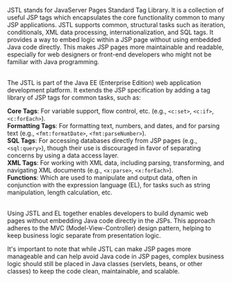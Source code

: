 JSTL stands for JavaServer Pages Standard Tag Library. It is a collection of useful JSP tags which encapsulates the core functionality common to many JSP applications. JSTL supports common, structural tasks such as iteration, conditionals, XML data processing, internationalization, and SQL tags. It provides a way to embed logic within a JSP page without using embedded Java code directly. This makes JSP pages more maintainable and readable, especially for web designers or front-end developers who might not be familiar with Java programming.<br><br>

The JSTL is part of the Java EE (Enterprise Edition) web application development platform. It extends the JSP specification by adding a tag library of JSP tags for common tasks, such as:<br>

<b>Core Tags</b>: For variable support, flow control, etc. (e.g., `<c:set>`, `<c:if>`, `<c:forEach>`).<br>
<b>Formatting Tags</b>: For formatting text, numbers, and dates, and for parsing text (e.g., `<fmt:formatDate>`, `<fmt:parseNumber>`).<br>
<b>SQL Tags</b>: For accessing databases directly from JSP pages (e.g., `<sql:query>`), though their use is discouraged in favor of separating concerns by using a data access layer.<br>
<b>XML Tags</b>: For working with XML data, including parsing, transforming, and navigating XML documents (e.g., `<x:parse>`, `<x:forEach>`).<br>
<b>Functions</b>: Which are used to manipulate and output data, often in conjunction with the expression language (EL), for tasks such as string manipulation, length calculation, etc.<br><br>

Using JSTL and EL together enables developers to build dynamic web pages without embedding Java code directly in the JSPs. This approach adheres to the MVC (Model-View-Controller) design pattern, helping to keep business logic separate from presentation logic.<br>

It's important to note that while JSTL can make JSP pages more manageable and can help avoid Java code in JSP pages, complex business logic should still be placed in Java classes (servlets, beans, or other classes) to keep the code clean, maintainable, and scalable.
